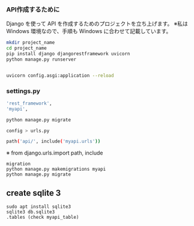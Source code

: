 ### API作成するために　
Django を使って API を作成するためのプロジェクトを立ち上げます。
※私は Windows 環境なので、手順も Windows に合わせて記載しています。



```bash
mkdir project_name
cd project_name
pip install django djangorestframework uvicorn
python manage.py runserver
```

```bash

uvicorn config.asgi:application --reload

```

### settings.py
```bash
'rest_framework',
'myapi',
```


```bash
python manage.py migrate
```



```bash
config > urls.py

path('api/', include('myapi.urls'))
```

※ from django.urls.import path, include


``` 
migration
python manage.py makemigrations myapi
python manage.py migrate

```

## create sqlite 3
```
sudo apt install sqlite3
sqlite3 db.sqlite3
.tables (check myapi_table)
```



